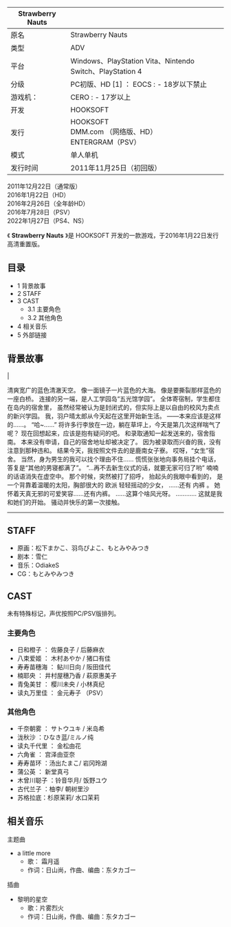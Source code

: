 |  Strawberry Nauts  ||
|---|---|
|原名  |  Strawberry Nauts   |
|类型  |  ADV   |
|平台  |  Windows、PlayStation Vita、Nintendo Switch、PlayStation 4   |
|分级  |  PC初版、HD  [1]  ：    EOCS  :    \- 18岁以下禁止|
|游戏机：  |  CERO  :    \- 17岁以上|
|开发  |  HOOKSOFT   |
|发行  |  HOOKSOFT    <br>DMM.com  （网络版、HD）  <br>ENTERGRAM（PSV）  |
|模式  |  单人单机   |
|发行时间  |  2011年11月25日（初回版）   |
2011年12月22日（通常版）  
2016年1月22日（HD）  
2016年2月26日（全年龄HD）  
2016年7月28日（PSV）  
2022年1月27日（PS4、NS）  
  
《 **Strawberry Nauts** 》是  HOOKSOFT  开发的一款游戏，于2016年1月22日发行高清重置版。

##  目录

  * 1  背景故事 
  * 2  STAFF 
  * 3  CAST 
    * 3.1  主要角色 
    * 3.2  其他角色 
  * 4  相关音乐 
  * 5  外部链接 

##  背景故事

|

清爽宽广的蓝色清澈天空。  像一面镜子一片蓝色的大海。  像是要撕裂那样蓝色的一座白桥。  连接的另一端，是人工学园岛“五光馆学园”。
全体寄宿制，学生都住在岛内的宿舍里，  虽然经常被认为是封闭式的，但实际上是以自由的校风为卖点的新兴学园。  我，羽户晴太郎从今天起在这里开始新生活。
——本来应该是这样的……。  “哈~……”  将许多行李放在一边，躺在草坪上，今天是第几次这样喘气了呢？  现在回想起来，应该是抱有疑问的吧。
和录取通知一起发送来的，宿舍指南。  本来没有申请，自己的宿舍地址却被决定了。  因为被录取而兴奋的我，没有注意到那种违和。
结果今天，我按照文件去的是鹿南女子寮。  哎呀，“女生”宿舍。  当然，身为男生的我可以找个理由不住……
慌慌张张地向事务局挂个电话，答复是“其他的男寝都满了”。  “…再不去新生仪式的话，就要无家可归了哟”  喃喃的话语消失在虚空中。
那个时候，突然被打了招呼，  抬起头的我眼中看到的，  是一个背靠着温暖的太阳，胸部很大的  欧派  轻轻摇动的少女，  ……还有  内裤  。
她怀着天真无邪的可爱笑容……还有内裤。  ……这算个啥风光呀。  …………  这就是我和她们的开始。  骚动并快乐的第一次接触。 </br>  
  
---  
  
##  STAFF

  * 原画：松下まかこ、羽鸟ぴよこ、もとみやみつき 
  * 剧本：雪仁 
  * 音乐：OdiakeS 
  * CG：もとみやみつき 

##  CAST

未有特殊标记，声优按照PC/PSV版排列。

###  主要角色

  * 日和橙子  ：  佐藤良子  /  后藤麻衣 
  * 八束爱姬  ：  木村あやか  /  猪口有佳 
  * 寿寿苗穗海  ：  鲇川日向  /  阪田佳代 
  * 楠耶央  ：  井村屋穗乃香  /  萩原惠美子 
  * 青兔美甘  ：  樱川未央  /  小林真纪 
  * 读丸万里佳  ：  金元寿子  （PSV） 

###  其他角色

  * 千奈朝雾  ：  サトウユキ  /  米岛希 
  * 泷秋沙  ：ひなき蓝/ミルノ纯 
  * 读丸千代里  ：  金松由花 
  * 六角雀  ：  宫泽由亚奈 
  * 寿寿苗环  ：汤出たまこ/  岩冈玲湖 
  * 蒲公英  ：  新堂真弓 
  * 木曾川聪子  ：铃音华月/  饭野ユウ 
  * 古代兰子  ：柚李/  朝树里沙 
  * 苏格拉底：杉原茉莉/  水口茉莉 

##  相关音乐

主题曲

  * a little more 
    * 歌：  霜月遥 
    * 作词：日山尚，作曲、编曲：东タカゴー 

插曲

  * 黎明的星空 
    * 歌：片雾烈火 
    * 作词：日山尚，作曲、编曲：东タカゴー 